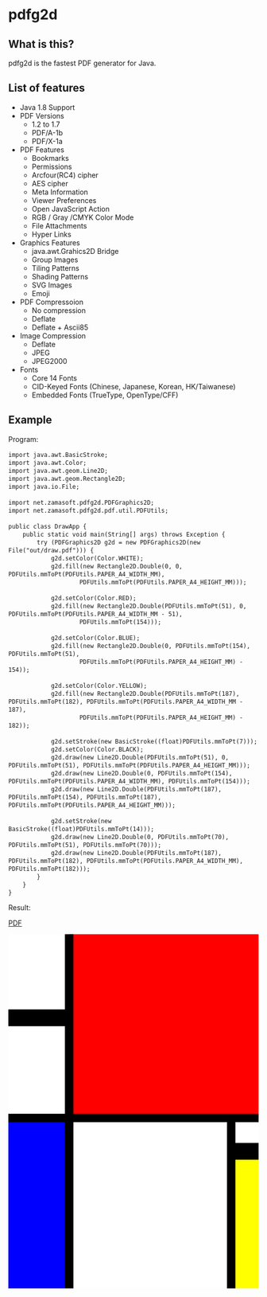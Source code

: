 # pdfg2d

## What is this?
pdfg2d is the fastest PDF generator for Java.

## List of features
* Java 1.8 Support
* PDF Versions
	* 1.2 to 1.7
	* PDF/A-1b
	* PDF/X-1a
* PDF Features
	* Bookmarks
	* Permissions
	* Arcfour(RC4) cipher
	* AES cipher
	* Meta Information
	* Viewer Preferences
	* Open JavaScript Action
	* RGB / Gray /CMYK Color Mode
	* File Attachments
	* Hyper Links
* Graphics Features
	* java.awt.Grahics2D Bridge
	* Group Images
	* Tiling Patterns
	* Shading Patterns
	* SVG Images
	* Emoji
* PDF Compressoion
	* No compression
	* Deflate
	* Deflate + Ascii85
* Image Compression
	* Deflate
	* JPEG
	* JPEG2000
* Fonts
	* Core 14 Fonts
	* CID-Keyed Fonts (Chinese, Japanese, Korean, HK/Taiwanese)
	* Embedded Fonts (TrueType, OpenType/CFF)

## Example
Program:

```
import java.awt.BasicStroke;
import java.awt.Color;
import java.awt.geom.Line2D;
import java.awt.geom.Rectangle2D;
import java.io.File;

import net.zamasoft.pdfg2d.PDFGraphics2D;
import net.zamasoft.pdfg2d.pdf.util.PDFUtils;

public class DrawApp {
	public static void main(String[] args) throws Exception {
		try (PDFGraphics2D g2d = new PDFGraphics2D(new File("out/draw.pdf"))) {
			g2d.setColor(Color.WHITE);
			g2d.fill(new Rectangle2D.Double(0, 0, PDFUtils.mmToPt(PDFUtils.PAPER_A4_WIDTH_MM),
					PDFUtils.mmToPt(PDFUtils.PAPER_A4_HEIGHT_MM)));

			g2d.setColor(Color.RED);
			g2d.fill(new Rectangle2D.Double(PDFUtils.mmToPt(51), 0, PDFUtils.mmToPt(PDFUtils.PAPER_A4_WIDTH_MM - 51),
					PDFUtils.mmToPt(154)));

			g2d.setColor(Color.BLUE);
			g2d.fill(new Rectangle2D.Double(0, PDFUtils.mmToPt(154), PDFUtils.mmToPt(51),
					PDFUtils.mmToPt(PDFUtils.PAPER_A4_HEIGHT_MM) - 154));

			g2d.setColor(Color.YELLOW);
			g2d.fill(new Rectangle2D.Double(PDFUtils.mmToPt(187), PDFUtils.mmToPt(182), PDFUtils.mmToPt(PDFUtils.PAPER_A4_WIDTH_MM - 187),
					PDFUtils.mmToPt(PDFUtils.PAPER_A4_HEIGHT_MM) - 182));
			
			g2d.setStroke(new BasicStroke((float)PDFUtils.mmToPt(7)));
			g2d.setColor(Color.BLACK);
			g2d.draw(new Line2D.Double(PDFUtils.mmToPt(51), 0, PDFUtils.mmToPt(51), PDFUtils.mmToPt(PDFUtils.PAPER_A4_HEIGHT_MM)));
			g2d.draw(new Line2D.Double(0, PDFUtils.mmToPt(154), PDFUtils.mmToPt(PDFUtils.PAPER_A4_WIDTH_MM), PDFUtils.mmToPt(154)));
			g2d.draw(new Line2D.Double(PDFUtils.mmToPt(187), PDFUtils.mmToPt(154), PDFUtils.mmToPt(187), PDFUtils.mmToPt(PDFUtils.PAPER_A4_HEIGHT_MM)));

			g2d.setStroke(new BasicStroke((float)PDFUtils.mmToPt(14)));
			g2d.draw(new Line2D.Double(0, PDFUtils.mmToPt(70), PDFUtils.mmToPt(51), PDFUtils.mmToPt(70)));
			g2d.draw(new Line2D.Double(PDFUtils.mmToPt(187), PDFUtils.mmToPt(182), PDFUtils.mmToPt(PDFUtils.PAPER_A4_WIDTH_MM), PDFUtils.mmToPt(182)));
		}
	}
}

```
Result:

[PDF](draw.pdf?raw=true)

![Mondriaan](draw.png)
